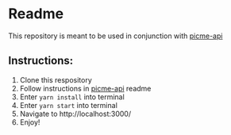 # Readme

This repository is meant to be used in conjunction with [picme-api](https://github.com/JulianAR97/picme-api)

## Instructions:
1. Clone this respository
2. Follow instructions in [picme-api](https://github.com/JulianAR97/picme-api) readme
2. Enter `yarn install` into terminal
3. Enter `yarn start` into terminal
4. Navigate to http://localhost:3000/
5. Enjoy!


